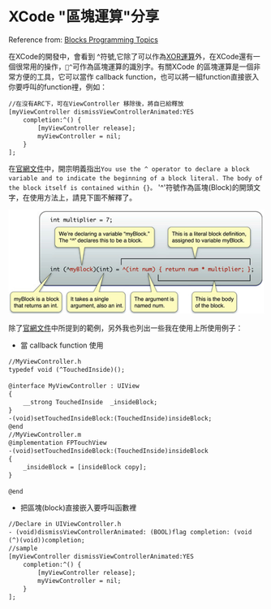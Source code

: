 # XCode "區塊運算"分享

Reference from: [Blocks Programming Topics](https://developer.apple.com/library/ios/documentation/Cocoa/Conceptual/Blocks/Articles/bxGettingStarted.html#//apple_ref/doc/uid/TP40007502-CH7-SW1)

在XCode的開發中，會看到 ^符號,它除了可以作為[XOR運算](http://zh.wikipedia.org/wiki/C%E5%92%8CC%2B%2B%E9%81%8B%E7%AE%97%E5%AD%90)外，在XCode還有一個很常用的操作，`^`可作為區塊運算的識別字。有關XCode 的區塊運算是一個非常方便的工具，它可以當作 callback function，也可以將一組function直接嵌入你要呼叫的function𥚃，例如：

````
//在沒有ARC下，可在ViewController 移除後，將自已給釋放
[myViewController dismissViewControllerAnimated:YES 
	completion:^() {
		[myViewController release];
		myViewController = nil;
	}
];
````
在[官網文件](https://developer.apple.com/library/ios/documentation/Cocoa/Conceptual/Blocks/Articles/bxGettingStarted.html#//apple_ref/doc/uid/TP40007502-CH7-SW1)中，開宗明義指出`You use the ^ operator to declare a block variable and to indicate the beginning of a block literal. The body of the block itself is contained within {}。` '^'符號作為區塊(Block)的開頭文字，在使用方法上，請見下圖不解釋了。

![](./BlockProgramming1.png)

除了[官網文件](https://developer.apple.com/library/ios/documentation/Cocoa/Conceptual/Blocks/Articles/bxGettingStarted.html#//apple_ref/doc/uid/TP40007502-CH7-SW1)中所提到的範例，另外我也列出一些我在使用上所使用例子：

* 當 callback function 使用

````
//MyViewController.h
typedef void (^TouchedInside)();

@interface MyViewController : UIView
{
    __strong TouchedInside  _insideBlock;
}
-(void)setTouchedInsideBlock:(TouchedInside)insideBlock;
@end
//MyViewController.m
@implementation FPTouchView
-(void)setTouchedInsideBlock:(TouchedInside)insideBlock
{
    _insideBlock = [insideBlock copy];
}

@end

````

* 把區塊(block)直接嵌入要呼叫函數裡

````
//Declare in UIViewController.h
- (void)dismissViewControllerAnimated: (BOOL)flag completion: (void (^)(void))completion;
//sample
[myViewController dismissViewControllerAnimated:YES 
	completion:^() {
		[myViewController release];
		myViewController = nil;
	}
];
````












